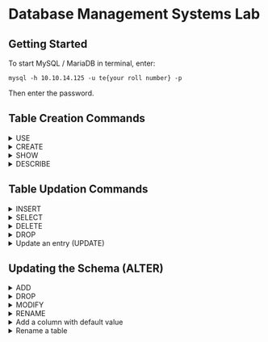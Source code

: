 # Database Management Systems Lab

## Getting Started
To start MySQL / MariaDB in terminal, enter:
```shell
mysql -h 10.10.14.125 -u te{your roll number} -p
```
Then enter the password.

## Table Creation Commands

<details>
<summary>USE</summary>

Uses the specified database.

`USE {db name}`
```
USE 31380_db
```
</details>

<details>
<summary>CREATE</summary>
    
Creates a table.

`CREATE TABLE {table name} (colname datatype, colname datatype, colname datatype);`
```
CREATE TABLE student (Roll INT, Name VARCHAR(150), Marks INT);
```
</details>

<details>
<summary>SHOW</summary>

Shows all tables present in the current database.
    
`SHOW TABLES;`
```
SHOW TABLES;
```
Output:
```
+--------------------+
| Tables_in_31380_db |
+--------------------+
| student            |
+--------------------+
1 row in set (0.00 sec)
```
</details>

<details>
<summary>DESCRIBE</summary>

Shows all info related to the given table.
    
`DESCRIBE {table}`
```
DESCRIBE student;
```
Output:
```
+-------+--------------+------+-----+---------+-------+
| Field | Type         | Null | Key | Default | Extra |
+-------+--------------+------+-----+---------+-------+
| Roll  | int(11)      | YES  |     | NULL    |       |
| name  | varchar(150) | YES  |     | NULL    |       |
| Marks | int(11)      | YES  |     | NULL    |       |
+-------+--------------+------+-----+---------+-------+
3 rows in set (0.002 sec)
```
</details>

## Table Updation Commands

<details>
<summary>INSERT</summary>
    
`INSERT INTO {table} VALUES {records};`
```
INSERT INTO student values (01, 'ABC', 70);
INSERT INTO student values (02, 'DEF', 80), (03, 'GHI', 90);
```
</details>

<details>
<summary>SELECT</summary>

`SELECT {field names / *} FROM {table name} WHERE {condition};`
```
SELECT * from student;
```
Output:
```
+------+------+-------+
| Roll | name | Marks |
+------+------+-------+
|    1 | ABC  |    70 |
|    2 | DEF  |    80 |
|    3 | GHI  |    90 |
|    4 | JKL  |    65 |
|    5 | MNO  |    75 |
+------+------+-------+
```
More Examples:
```
MariaDB [31380_db]> SELECT 5 from student;
+---+
| 5 |
+---+
| 5 |
| 5 |
| 5 |
| 5 |
| 5 |
+---+
5 rows in set (0.001 sec)

MariaDB [31380_db]> SELECT Roll from student;
+------+
| Roll |
+------+
|    1 |
|    2 |
|    3 |
|    4 |
|    5 |
+------+
5 rows in set (0.001 sec)

MariaDB [31380_db]> SELECT Marks from student;
+-------+
| Marks |
+-------+
|    70 |
|    80 |
|    90 |
|    65 |
|    75 |
+-------+
5 rows in set (0.001 sec)

MariaDB [31380_db]> SELECT * FROM student where Roll=5;
+------+------+-------+
| Roll | name | Marks |
+------+------+-------+
|    5 | MNO  |    75 |
+------+------+-------+
1 row in set (0.001 sec)

MariaDB [31380_db]> SELECT * FROM student where Name='ABC';
+------+------+-------+
| Roll | name | Marks |
+------+------+-------+
|    1 | ABC  |    70 |
+------+------+-------+
1 row in set (0.001 sec)

MariaDB [31380_db]> SELECT Name, Roll FROM student where Roll=2&&Name='DEF';
+------+------+
| Name | Roll |
+------+------+
| DEF  |    2 |
+------+------+
1 row in set (0.001 sec)

MariaDB [31380_db]> SELECT Name, Roll FROM student where Roll=5&&Name='MNO';
+------+------+
| Name | Roll |
+------+------+
| MNO  |    5 |
| MNO  |    5 |
+------+------+
2 rows in set (0.001 sec)
```
</details>

<details>
<summary>DELETE</summary>
    
`DELETE FROM {table name} WHERE {condition};` : Deletes a given record from the current table.
```
MariaDB [31380_db]> DELETE FROM student WHERE Roll=1;
Query OK, 1 row affected (0.042 sec)

MariaDB [31380_db]> SELECT * from student;
+------+------+-------+
| Roll | name | Marks |
+------+------+-------+
|    2 | DEF  |    80 |
|    3 | GHI  |    90 |
|    4 | JKL  |    65 |
|    5 | MNO  |    75 |
|    4 | JKL  |    65 |
|    5 | MNO  |    75 |
+------+------+-------+
6 rows in set (0.001 sec)

MariaDB [31380_db]> DELETE FROM student WHERE Roll=5;
Query OK, 2 rows affected (0.038 sec)

MariaDB [31380_db]> SELECT * from student;
+------+------+-------+
| Roll | name | Marks |
+------+------+-------+
|    2 | DEF  |    80 |
|    3 | GHI  |    90 |
|    4 | JKL  |    65 |
|    4 | JKL  |    65 |
+------+------+-------+
4 rows in set (0.001 sec)
```
</details>

<details>
<summary>DROP</summary>
    
`DROP TABLE {table name}` : Deletes the table and schema.
```
DROP TABLE student;
```
</details>

<details>
<summary>Update an entry (UPDATE)</summary>
    
`UPDATE {table name} 
SET column1 = value1, column2 = value2, ... 
WHERE {condition};`
```
UPDATE Customers
SET ContactName = 'Alfred Schmidt', City = 'Frankfurt'
WHERE CustomerID = 1;
```
</details>

## Updating the Schema (ALTER)

<details>
<summary>ADD</summary>
    
Add a new column to the DB.
```
ALTER TABLE table_name
    ADD new_column_name column_definition
    [FIRST | AFTER column_name],
    ADD new_column_name column_definition
    [FIRST | AFTER column_name],
    ...;
```
</details>

<details>
<summary>DROP</summary>
    
Delete a column from the schema.
```
ALTER TABLE table_name
    DROP COLUMN column_name;
```
</details>

<details>
<summary>MODIFY</summary>
    
Modify an existing column schema.
```
ALTER TABLE table_name
    MODIFY column_name column_definition
    [ FIRST | AFTER column_name],
    MODIFY column_name column_definition
    [ FIRST | AFTER column_name],
    ...;
```
</details>

<details>
<summary>RENAME</summary>
    
Rename an existing column.
```
ALTER TABLE table_name
    CHANGE COLUMN original_name new_name column_definition
    [FIRST | AFTER column_name];
```
</details>

<details>
    <summary>Add a column with default value</summary>

    ALTER TABLE table_name 
        ADD col_name data_type 
        DEFAULT def_value 
        [FIRST | AFTER column_name];
    
</details>

<details>
    <summary>Rename a table</summary>
    
    ALTER TABLE old_table_name RENAME new_table_name;
    
</details>

